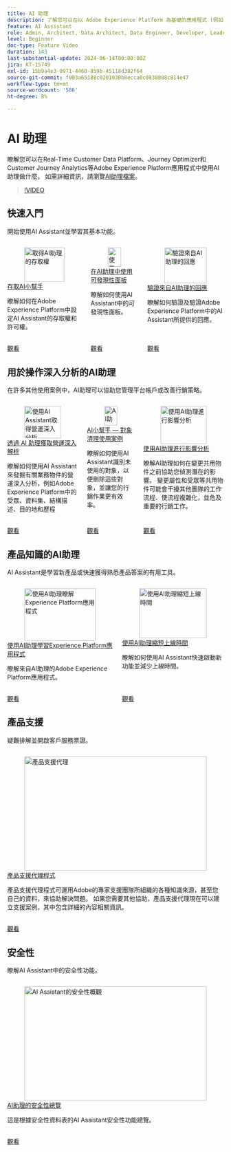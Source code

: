 ```yaml
---
title: AI 助理
description: 了解您可以在以 Adobe Experience Platform 為基礎的應用程式 (例如 Real-Time Customer Data Platform、Journey Optimizer 和 Customer Journey Analytics) 中使用 AI 助理執行哪些操作。
feature: AI Assistant
role: Admin, Architect, Data Architect, Data Engineer, Developer, Leader, User
level: Beginner
doc-type: Feature Video
duration: 143
last-substantial-update: 2024-06-14T00:00:00Z
jira: KT-15749
exl-id: 15b9a4e3-0971-4460-859b-45118d382f64
source-git-commit: f003a65188c0201030b8ecca0c0838088c814e47
workflow-type: tm+mt
source-wordcount: '586'
ht-degree: 8%

---
```


# AI 助理

瞭解您可以在Real-Time Customer Data Platform、Journey Optimizer和Customer Journey Analytics等Adobe Experience Platform應用程式中使用AI助理做什麼。 如需詳細資訊，請瀏覽[AI助理檔案](https://experienceleague.adobe.com/zh-hant/docs/experience-platform/ai-assistant/home)。

>[!VIDEO](https://video.tv.adobe.com/v/3429845/?learn=on&enablevpops)

## 快速入門

開始使用AI Assistant並學習其基本功能。

<!-- CARDS
* access.md
* discoverability-panel.md
* validate-responses.md
-->
<!-- START CARDS HTML - DO NOT MODIFY BY HAND -->
<div class="columns">
    <div class="column is-half-tablet is-half-desktop is-one-third-widescreen" aria-label="Get access to AI Assistant">
        <div class="card" style="height: 100%; display: flex; flex-direction: column; height: 100%;">
            <div class="card-image">
                <figure class="image x-is-16by9">
                    <a href="access.md" title="取得AI助理的存取權" target="_blank" rel="referrer">
                        <img class="is-bordered-r-small" src="https://video.tv.adobe.com/v/3475930/?captions=chi_hant&format=jpeg&nocache=1748392732990" alt="取得AI助理的存取權"
                             style="width: 100%; aspect-ratio: 16 / 9; object-fit: cover; overflow: hidden; display: block; margin: auto;">
                    </a>
                </figure>
            </div>
            <div class="card-content is-padded-small" style="display: flex; flex-direction: column; flex-grow: 1; justify-content: space-between;">
                <div class="top-card-content">
                    <p class="headline is-size-6 has-text-weight-bold">
                        <a href="access.md" target="_blank" rel="referrer" title="取得AI助理的存取權">存取AI小幫手</a>
                    </p>
                    <p class="is-size-6">瞭解如何在Adobe Experience Platform中設定AI Assistant的存取權和許可權。</p>
                </div>
                <a href="access.md" target="_blank" rel="referrer" class="spectrum-Button spectrum-Button--outline spectrum-Button--primary spectrum-Button--sizeM" style="align-self: flex-start; margin-top: 1rem;">
                    <span class="spectrum-Button-label has-no-wrap has-text-weight-bold">觀看</span>
                </a>
            </div>
        </div>
    </div>
    <div class="column is-half-tablet is-half-desktop is-one-third-widescreen" aria-label="Use the discoverability panel in AI Assistant">
        <div class="card" style="height: 100%; display: flex; flex-direction: column; height: 100%;">
            <div class="card-image">
                <figure class="image x-is-16by9">
                    <a href="discoverability-panel.md" title="使用AI Assistant中的可發現性面板" target="_blank" rel="referrer">
                        <img class="is-bordered-r-small" src="https://video.tv.adobe.com/v/3440973/?format=jpeg&nocache=1748392732984&captions=chi_hant" alt="使用AI Assistant中的可發現性面板"
                             style="width: 100%; aspect-ratio: 16 / 9; object-fit: cover; overflow: hidden; display: block; margin: auto;">
                    </a>
                </figure>
            </div>
            <div class="card-content is-padded-small" style="display: flex; flex-direction: column; flex-grow: 1; justify-content: space-between;">
                <div class="top-card-content">
                    <p class="headline is-size-6 has-text-weight-bold">
                        <a href="discoverability-panel.md" target="_blank" rel="referrer" title="使用AI Assistant中的可發現性面板">在AI助理中使用可發現性面板</a>
                    </p>
                    <p class="is-size-6">瞭解如何使用AI Assistant中的可發現性面板。</p>
                </div>
                <a href="discoverability-panel.md" target="_blank" rel="referrer" class="spectrum-Button spectrum-Button--outline spectrum-Button--primary spectrum-Button--sizeM" style="align-self: flex-start; margin-top: 1rem;">
                    <span class="spectrum-Button-label has-no-wrap has-text-weight-bold">觀看</span>
                </a>
            </div>
        </div>
    </div>
    <div class="column is-half-tablet is-half-desktop is-one-third-widescreen" aria-label="Validate responses from AI Assistant">
        <div class="card" style="height: 100%; display: flex; flex-direction: column; height: 100%;">
            <div class="card-image">
                <figure class="image x-is-16by9">
                    <a href="validate-responses.md" title="驗證來自AI助理的回應" target="_blank" rel="referrer">
                        <img class="is-bordered-r-small" src="https://video.tv.adobe.com/v/3441750/?format=jpeg&nocache=1748392733006&captions=chi_hant" alt="驗證來自AI助理的回應"
                             style="width: 100%; aspect-ratio: 16 / 9; object-fit: cover; overflow: hidden; display: block; margin: auto;">
                    </a>
                </figure>
            </div>
            <div class="card-content is-padded-small" style="display: flex; flex-direction: column; flex-grow: 1; justify-content: space-between;">
                <div class="top-card-content">
                    <p class="headline is-size-6 has-text-weight-bold">
                        <a href="validate-responses.md" target="_blank" rel="referrer" title="驗證來自AI助理的回應">驗證來自AI助理的回應</a>
                    </p>
                    <p class="is-size-6">瞭解如何驗證及驗證Adobe Experience Platform中的AI Assistant所提供的回應。</p>
                </div>
                <a href="validate-responses.md" target="_blank" rel="referrer" class="spectrum-Button spectrum-Button--outline spectrum-Button--primary spectrum-Button--sizeM" style="align-self: flex-start; margin-top: 1rem;">
                    <span class="spectrum-Button-label has-no-wrap has-text-weight-bold">觀看</span>
                </a>
            </div>
        </div>
    </div>
</div>
<!-- END CARDS HTML - DO NOT MODIFY BY HAND -->

## 用於操作深入分析的AI助理

在許多其他使用案例中，AI助理可以協助您管理平台帳戶或改善行銷策略。

<!-- CARDS
* operational-insights.md
* find-unused-audiences.md
* impact-analysis.md
    {description = Learn how AI Assistant can help you detect potential impacts before changing shared objects. Changes to shared objects like attributes and audiences can disrupt workflows for other teams, complicating processes, and risk important marketing efforts.}
-->
<!-- START CARDS HTML - DO NOT MODIFY BY HAND -->
<div class="columns">
    <div class="column is-half-tablet is-half-desktop is-one-third-widescreen" aria-label="Get operational insights with AI Assistant">
        <div class="card" style="height: 100%; display: flex; flex-direction: column; height: 100%;">
            <div class="card-image">
                <figure class="image x-is-16by9">
                    <a href="operational-insights.md" title="使用AI Assistant取得營運深入分析" target="_blank" rel="referrer">
                        <img class="is-bordered-r-small" src="https://video.tv.adobe.com/v/3444043/?format=jpeg&nocache=1748392734347&captions=chi_hant" alt="使用AI Assistant取得營運深入分析"
                             style="width: 100%; aspect-ratio: 16 / 9; object-fit: cover; overflow: hidden; display: block; margin: auto;">
                    </a>
                </figure>
            </div>
            <div class="card-content is-padded-small" style="display: flex; flex-direction: column; flex-grow: 1; justify-content: space-between;">
                <div class="top-card-content">
                    <p class="headline is-size-6 has-text-weight-bold">
                        <a href="operational-insights.md" target="_blank" rel="referrer" title="使用AI Assistant取得營運深入分析">透過 AI 助理獲取營運深入解析</a>
                    </p>
                    <p class="is-size-6">瞭解如何使用AI Assistant來發掘有關業務物件的營運深入分析，例如Adobe Experience Platform中的受眾、資料集、結構描述、目的地和歷程</p>
                </div>
                <a href="operational-insights.md" target="_blank" rel="referrer" class="spectrum-Button spectrum-Button--outline spectrum-Button--primary spectrum-Button--sizeM" style="align-self: flex-start; margin-top: 1rem;">
                    <span class="spectrum-Button-label has-no-wrap has-text-weight-bold">觀看</span>
                </a>
            </div>
        </div>
    </div>
    <div class="column is-half-tablet is-half-desktop is-one-third-widescreen" aria-label="AI Assistant - Audience clean-up use case">
        <div class="card" style="height: 100%; display: flex; flex-direction: column; height: 100%;">
            <div class="card-image">
                <figure class="image x-is-16by9">
                    <a href="find-unused-audiences.md" title="AI助理 — 對象清理使用案例" target="_blank" rel="referrer">
                        <img class="is-bordered-r-small" src="https://video.tv.adobe.com/v/3441998/?format=jpeg&nocache=1748392734324&captions=chi_hant" alt="AI助理 — 對象清理使用案例"
                             style="width: 100%; aspect-ratio: 16 / 9; object-fit: cover; overflow: hidden; display: block; margin: auto;">
                    </a>
                </figure>
            </div>
            <div class="card-content is-padded-small" style="display: flex; flex-direction: column; flex-grow: 1; justify-content: space-between;">
                <div class="top-card-content">
                    <p class="headline is-size-6 has-text-weight-bold">
                        <a href="find-unused-audiences.md" target="_blank" rel="referrer" title="AI助理 — 對象清理使用案例">AI小幫手 — 對象清理使用案例</a>
                    </p>
                    <p class="is-size-6">瞭解如何使用AI Assistant識別未使用的對象，以便刪除這些對象，並讓您的行銷作業更有效率。</p>
                </div>
                <a href="find-unused-audiences.md" target="_blank" rel="referrer" class="spectrum-Button spectrum-Button--outline spectrum-Button--primary spectrum-Button--sizeM" style="align-self: flex-start; margin-top: 1rem;">
                    <span class="spectrum-Button-label has-no-wrap has-text-weight-bold">觀看</span>
                </a>
            </div>
        </div>
    </div>
    <div class="column is-half-tablet is-half-desktop is-one-third-widescreen" aria-label="Impact analysis with AI Assistant">
        <div class="card" style="height: 100%; display: flex; flex-direction: column; height: 100%;">
            <div class="card-image">
                <figure class="image x-is-16by9">
                    <a href="impact-analysis.md" title="使用AI助理進行影響分析" target="_blank" rel="referrer">
                        <img class="is-bordered-r-small" src="https://video.tv.adobe.com/v/3441691/?format=jpeg&nocache=1748392734336&captions=chi_hant" alt="使用AI助理進行影響分析"
                             style="width: 100%; aspect-ratio: 16 / 9; object-fit: cover; overflow: hidden; display: block; margin: auto;">
                    </a>
                </figure>
            </div>
            <div class="card-content is-padded-small" style="display: flex; flex-direction: column; flex-grow: 1; justify-content: space-between;">
                <div class="top-card-content">
                    <p class="headline is-size-6 has-text-weight-bold">
                        <a href="impact-analysis.md" target="_blank" rel="referrer" title="使用AI助理進行影響分析">使用AI助理進行影響分析</a>
                    </p>
                    <p class="is-size-6">瞭解AI助理如何在變更共用物件之前協助您偵測潛在的影響。 變更屬性和受眾等共用物件可能會干擾其他團隊的工作流程、使流程複雜化，並危及重要的行銷工作。</p>
                </div>
                <a href="impact-analysis.md" target="_blank" rel="referrer" class="spectrum-Button spectrum-Button--outline spectrum-Button--primary spectrum-Button--sizeM" style="align-self: flex-start; margin-top: 1rem;">
                    <span class="spectrum-Button-label has-no-wrap has-text-weight-bold">觀看</span>
                </a>
            </div>
        </div>
    </div>
</div>
<!-- END CARDS HTML - DO NOT MODIFY BY HAND -->

## 產品知識的AI助理

AI Assistant是學習新產品或快速獲得熟悉產品答案的有用工具。

<!-- CARDS
* product-knowledge.md
* onboard.md
-->
<!-- START CARDS HTML - DO NOT MODIFY BY HAND -->
<div class="columns">
    <div class="column is-half-tablet is-half-desktop is-one-third-widescreen" aria-label="Learn Experience Platform applications with AI Assistant">
        <div class="card" style="height: 100%; display: flex; flex-direction: column; height: 100%;">
            <div class="card-image">
                <figure class="image x-is-16by9">
                    <a href="product-knowledge.md" title="使用AI助理瞭解Experience Platform應用程式" target="_blank" rel="referrer">
                        <img class="is-bordered-r-small" src="https://video.tv.adobe.com/v/3441035/?format=jpeg&nocache=1748392735046&captions=chi_hant" alt="使用AI助理瞭解Experience Platform應用程式"
                             style="width: 100%; aspect-ratio: 16 / 9; object-fit: cover; overflow: hidden; display: block; margin: auto;">
                    </a>
                </figure>
            </div>
            <div class="card-content is-padded-small" style="display: flex; flex-direction: column; flex-grow: 1; justify-content: space-between;">
                <div class="top-card-content">
                    <p class="headline is-size-6 has-text-weight-bold">
                        <a href="product-knowledge.md" target="_blank" rel="referrer" title="使用AI助理瞭解Experience Platform應用程式">使用AI助理學習Experience Platform應用程式</a>
                    </p>
                    <p class="is-size-6">瞭解來自AI助理的Adobe Experience Platform應用程式。</p>
                </div>
                <a href="product-knowledge.md" target="_blank" rel="referrer" class="spectrum-Button spectrum-Button--outline spectrum-Button--primary spectrum-Button--sizeM" style="align-self: flex-start; margin-top: 1rem;">
                    <span class="spectrum-Button-label has-no-wrap has-text-weight-bold">觀看</span>
                </a>
            </div>
        </div>
    </div>
    <div class="column is-half-tablet is-half-desktop is-one-third-widescreen" aria-label="Use AI Assistant to reduce onboarding time">
        <div class="card" style="height: 100%; display: flex; flex-direction: column; height: 100%;">
            <div class="card-image">
                <figure class="image x-is-16by9">
                    <a href="onboard.md" title="使用AI助理縮短上線時間" target="_blank" rel="referrer">
                        <img class="is-bordered-r-small" src="https://video.tv.adobe.com/v/3475941/?captions=chi_hant&format=jpeg&nocache=1748392735030" alt="使用AI助理縮短上線時間"
                             style="width: 100%; aspect-ratio: 16 / 9; object-fit: cover; overflow: hidden; display: block; margin: auto;">
                    </a>
                </figure>
            </div>
            <div class="card-content is-padded-small" style="display: flex; flex-direction: column; flex-grow: 1; justify-content: space-between;">
                <div class="top-card-content">
                    <p class="headline is-size-6 has-text-weight-bold">
                        <a href="onboard.md" target="_blank" rel="referrer" title="使用AI助理縮短上線時間">使用AI助理縮短上線時間</a>
                    </p>
                    <p class="is-size-6">瞭解如何使用AI Assistant快速啟動新功能並減少上線時間。</p>
                </div>
                <a href="onboard.md" target="_blank" rel="referrer" class="spectrum-Button spectrum-Button--outline spectrum-Button--primary spectrum-Button--sizeM" style="align-self: flex-start; margin-top: 1rem;">
                    <span class="spectrum-Button-label has-no-wrap has-text-weight-bold">觀看</span>
                </a>
            </div>
        </div>
    </div>
</div>
<!-- END CARDS HTML - DO NOT MODIFY BY HAND -->

## 產品支援

疑難排解並開啟客戶服務票證。

<!-- CARDS
* product-support-agent.md
-->
<!-- START CARDS HTML - DO NOT MODIFY BY HAND -->
<div class="columns">
    <div class="column is-half-tablet is-half-desktop is-one-third-widescreen" aria-label="Product Support Agent">
        <div class="card" style="height: 100%; display: flex; flex-direction: column; height: 100%;">
            <div class="card-image">
                <figure class="image x-is-16by9">
                    <a href="product-support-agent.md" title="產品支援代理" target="_blank" rel="referrer">
                        <img class="is-bordered-r-small" src="https://video.tv.adobe.com/v/3443194/?format=jpeg&nocache=1748392735554&captions=chi_hant" alt="產品支援代理"
                             style="width: 100%; aspect-ratio: 16 / 9; object-fit: cover; overflow: hidden; display: block; margin: auto;">
                    </a>
                </figure>
            </div>
            <div class="card-content is-padded-small" style="display: flex; flex-direction: column; flex-grow: 1; justify-content: space-between;">
                <div class="top-card-content">
                    <p class="headline is-size-6 has-text-weight-bold">
                        <a href="product-support-agent.md" target="_blank" rel="referrer" title="產品支援代理">產品支援代理程式</a>
                    </p>
                    <p class="is-size-6">產品支援代理程式可運用Adobe的專家支援團隊所組織的各種知識來源，甚至您自己的資料，來協助解決問題。 如果您需要其他協助，產品支援代理現在可以建立支援案例，其中包含詳細的內容相關資訊。</p>
                </div>
                <a href="product-support-agent.md" target="_blank" rel="referrer" class="spectrum-Button spectrum-Button--outline spectrum-Button--primary spectrum-Button--sizeM" style="align-self: flex-start; margin-top: 1rem;">
                    <span class="spectrum-Button-label has-no-wrap has-text-weight-bold">觀看</span>
                </a>
            </div>
        </div>
    </div>
</div>
<!-- END CARDS HTML - DO NOT MODIFY BY HAND -->

## 安全性

瞭解AI Assistant中的安全性功能。

<!-- CARDS
* security-overview.md
-->
<!-- START CARDS HTML - DO NOT MODIFY BY HAND -->
<div class="columns">
    <div class="column is-half-tablet is-half-desktop is-one-third-widescreen" aria-label="Security overview of AI Assistant">
        <div class="card" style="height: 100%; display: flex; flex-direction: column; height: 100%;">
            <div class="card-image">
                <figure class="image x-is-16by9">
                    <a href="security-overview.md" title="AI Assistant的安全性概觀" target="_blank" rel="referrer">
                        <img class="is-bordered-r-small" src="https://video.tv.adobe.com/v/3441091/?format=jpeg&nocache=1748392736016&captions=chi_hant" alt="AI Assistant的安全性概觀"
                             style="width: 100%; aspect-ratio: 16 / 9; object-fit: cover; overflow: hidden; display: block; margin: auto;">
                    </a>
                </figure>
            </div>
            <div class="card-content is-padded-small" style="display: flex; flex-direction: column; flex-grow: 1; justify-content: space-between;">
                <div class="top-card-content">
                    <p class="headline is-size-6 has-text-weight-bold">
                        <a href="security-overview.md" target="_blank" rel="referrer" title="AI Assistant的安全性概觀">AI助理的安全性總覽</a>
                    </p>
                    <p class="is-size-6">這是根據安全性資料表的AI Assistant安全性功能總覽。</p>
                </div>
                <a href="security-overview.md" target="_blank" rel="referrer" class="spectrum-Button spectrum-Button--outline spectrum-Button--primary spectrum-Button--sizeM" style="align-self: flex-start; margin-top: 1rem;">
                    <span class="spectrum-Button-label has-no-wrap has-text-weight-bold">觀看</span>
                </a>
            </div>
        </div>
    </div>
</div>
<!-- END CARDS HTML - DO NOT MODIFY BY HAND -->
